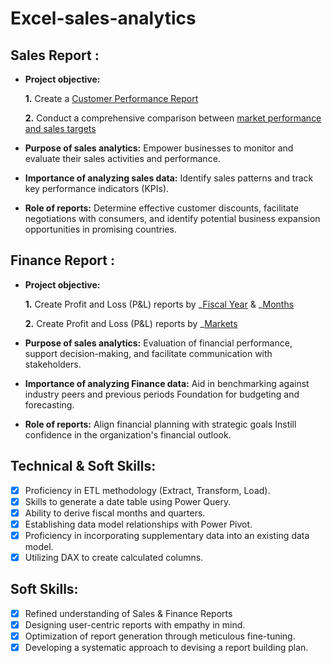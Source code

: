 # Excel-sales-analytics

## Sales Report :


- **Project objective:** 

    **1.** Create a [Customer Performance Report](https://github.com/rachanakapse9960/Excel-sales-analytics/blob/main/Customer%20Performance%20Report.pdf_)


    **2.** Conduct a comprehensive comparison between [market performance and sales targets](https://github.com/rachanakapse9960/Excel-sales-analytics/blob/main/Market%20Performance%20vs%20Target%20Report.pdf)

- **Purpose of sales analytics:** Empower businesses to monitor and evaluate their sales activities and performance.

- **Importance of analyzing sales data:** Identify sales patterns and track key performance indicators (KPIs).

- **Role of reports:** Determine effective customer discounts, facilitate negotiations with consumers, and identify potential business expansion opportunities in promising countries.


## Finance Report :

- **Project objective:** 

    **1.** Create Profit and Loss (P&L) reports by _[Fiscal Year](https://github.com/rachanakapse9960/Excel-sales-analytics/blob/main/P%26L%20Statement%20by%20Fiscal%20Year.pdf_) & _[Months](https://github.com/rachanakapse9960/Excel-sales-analytics/blob/main/P%26L%20Statement%20by%20Months.pdf_) 

   **2.** Create Profit and Loss (P&L) reports by _[Markets](https://github.com/rachanakapse9960/Excel-sales-analytics/blob/main/P%26L%20Statement%20by%20Markets.pdf_)

- **Purpose of sales analytics:** Evaluation of financial performance, support decision-making, and facilitate communication with stakeholders.

- **Importance of analyzing Finance data:** Aid in benchmarking against industry peers and previous periods Foundation for budgeting and forecasting.

- **Role of reports:** Align financial planning with strategic goals Instill confidence in the organization's financial outlook.


## Technical & Soft Skills:
- [x]	Proficiency in ETL methodology (Extract, Transform, Load).
- [x]	Skills to generate a date table using Power Query.
- [x]	Ability to derive fiscal months and quarters.
- [x]	Establishing data model relationships with Power Pivot.
- [x]	Proficiency in incorporating supplementary data into an existing data model.
- [x]	Utilizing DAX to create calculated columns.

## Soft Skills:
- [x]	Refined understanding of Sales & Finance Reports
- [x]	Designing user-centric reports with empathy in mind.
- [x]	Optimization of report generation through meticulous fine-tuning.
- [x]	Developing a systematic approach to devising a report building plan.
